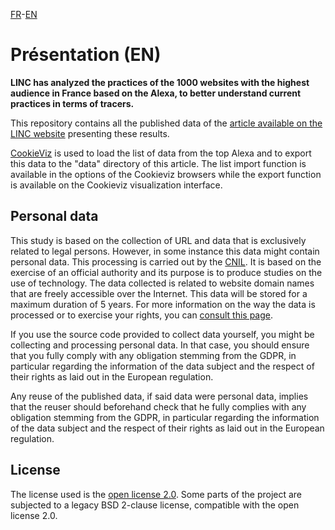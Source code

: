 
[FR](https://github.com/LINCnil/obs-cookies)-[EN](https://github.com/LINCnil/obs-cookies/tree/en)
# Présentation (EN)

**LINC has analyzed the practices of the 1000 websites with the highest audience in France based on the Alexa, to better understand current practices in terms of tracers.**

This repository contains all the published data of the [article available on the LINC website](https://linc.cnil.fr/obs-cookies/en) presenting these results.


[CookieViz](https://linc.cnil.fr/cookieviz-2-new-features-observe-hidden-web-practices) is used to load the list of data from the top Alexa and to export this data to the "data" directory of this article. The list import function is available in the options of the Cookieviz browsers while the export function is available on the Cookieviz visualization interface.

## Personal data

This study is based on the collection of URL and data that is exclusively related to legal persons. However, in some instance this data might contain personal data. This processing is carried out by the [CNIL](http://www.cnil.fr/). It is based on the exercise of an official authority and its purpose is to produce studies on the use of technology. The data collected is related to website domain names that are freely accessible over the Internet. This data will be stored for a maximum duration of 5 years.  For more information on the way the data is processed or to exercise your rights, you can [consult this page](https://www.cnil.fr/fr/donnees-personnelles).  

If you use the source code provided to collect data yourself, you might be collecting and processing personal data. In that case, you should ensure that you fully comply with any obligation stemming from the GDPR, in particular regarding the information of the data subject and the respect of their rights as laid out in the European regulation.

Any reuse of the published data, if said data were personal data, implies that the reuser should beforehand check that he fully complies with any obligation stemming from the GDPR, in particular regarding the information of the data subject and the respect of their rights  as laid out in the European regulation.

## License

The license used is the [open license 2.0](./LICENSE.md). Some parts of the project are subjected to a legacy BSD 2-clause license, compatible with the open license 2.0.